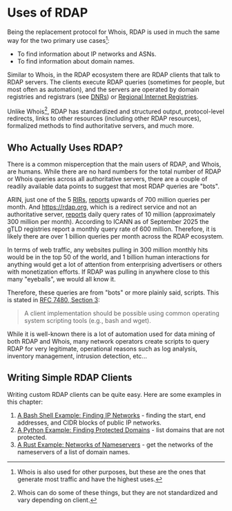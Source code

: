 # Uses of RDAP

Being the replacement protocol for Whois, RDAP is used in much the same way for the
two primary use cases[^use_cases]:

* To find information about IP networks and ASNs.
* To find information about domain names.

Similar to Whois, in the RDAP ecosystem there are RDAP clients that talk to RDAP servers. The clients
execute RDAP queries (sometimes for people, but most often as automation), and the servers are
operated by domain registries and registrars (see [DNRs](../misc/glossary.md#dnr)) or 
[Regional Internet Registries](../misc/glossary.md#rir).

Unlike Whois[^official_features], RDAP has standardized and structured output, protocol-level redirects,
links to other resources (including other RDAP resources), formalized methods to 
find authoritative servers, and much more.

## Who Actually Uses RDAP?

There is a common misperception that the main users of RDAP, and Whois, are humans.
While there are no hard numbers for the total number of RDAP or Whois queries
across all authoritative servers, there are a couple of readily available data points
to suggest that most RDAP queries are "bots". 

ARIN, just one of the 5 [RIRs](/misc/glossary.md#rir),
[reports](https://www.arin.net/vault/participate/meetings/reports/ARIN52/materials/friday/arin52_engineeringupdate.pdf) 
upwards of 700 million queries per month. And <https://rdap.org>, which is a redirect service
and not an authoritative server, [reports](https://mailarchive.ietf.org/arch/msg/regext/ElTMpcFDeZ_L43U9UbKqaBowjak/)
daily query rates of 10 million (approximately 300 million per month).
According to ICANN as of September 2025 the gTLD registries report a monthly query rate of 600 million.
Therefore, it is likely there are over 1 billion queries per month across the RDAP ecosystem.

In terms of web traffic, any websites pulling in 300 million monthly hits would be in the top 50 of the world, and
1 billion human interactions for anything would get a lot of attention from enterprising advertisers or others with
monetization efforts.
If RDAP was pulling in anywhere close to this many "eyeballs", we would all know it.

Therefore, these queries are from "bots" or more plainly said, scripts. This is stated in [RFC 7480, Section 3](https://datatracker.ietf.org/doc/html/rfc7480#section-1):

> A client implementation should be possible using 
> common operating system scripting tools 
> (e.g., bash and wget).

While it is well-known there is a lot of automation used for data mining of both RDAP and Whois,
many network operators create scripts to query RDAP for very legitimate, operational reasons
such as log analysis, inventory management, intrusion detection, etc...

## Writing Simple RDAP Clients

Writing custom RDAP clients can be quite easy. Here are some examples in this chapter:

1. [A Bash Shell Example: Finding IP Networks](finding_ip_networks.md) - finding the start, end addresses, and CIDR blocks of public IP networks.
1. [A Python Example: Finding Protected Domains](finding_protected_domains.md) - list domains that are not protected.
1. [A Rust Example: Networks of Nameservers](networks_of_nameservers.md) - get the networks of the nameservers of a list of domain names.

[^use_cases]: Whois is also used for other purposes, but these are the ones that generate most traffic and have the highest uses.

[^official_features]: Whois can do some of these things, but they are not standardized and vary depending on client.
